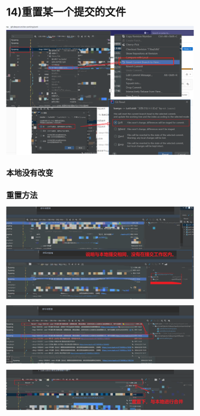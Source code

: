 # 14)重置某一个提交的文件









![image-20240223093451248](14重置某个提交的文件.assets/image-20240223093451248.png)









## 本地没有改变





















## 重置方法

![image-20240223101545009](14重置某个提交的文件.assets/image-20240223101545009.png)





![image-20240223101616196](14重置某个提交的文件.assets/image-20240223101616196.png)





![image-20240223101721680](14重置某个提交的文件.assets/image-20240223101721680.png)